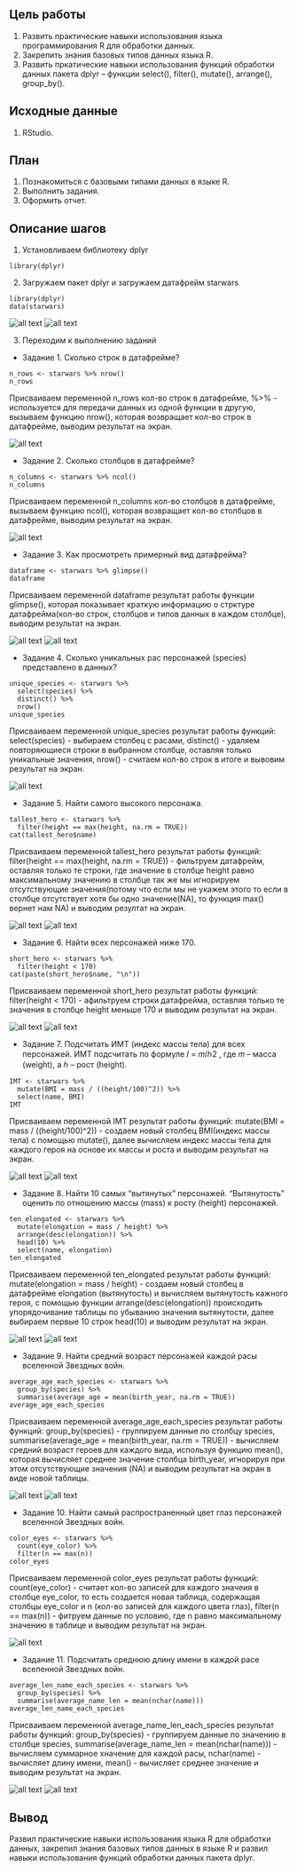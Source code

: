 ## Цель работы
1. Развить практические навыки использования языка программирования R для обработки данных.
2. Закрепить знания базовых типов данных языка R.
3. Развить пркатические навыки использования функций обработки данных пакета dplyr – функции
select(), filter(), mutate(), arrange(), group_by().

## Исходные данные
1. RStudio.

## План
1. Познакомиться с базовыми типами данных в языке R.
2. Выполнить задания.
3. Оформить отчет.

## Описание шагов
1. Установливаем библиотеку dplyr

```
library(dplyr)
```
2. Загружаем пакет dplyr и загружаем датафрейм starwars

```
library(dplyr)
data(starwars)
```
![all text](img/include.png)
![all text](img/include2.png)

3. Переходим к выполнению заданий

- Задание 1. Сколько строк в датафрейме?

```
n_rows <- starwars %>% nrow()
n_rows
```
Присваиваем переменной n_rows кол-во строк в датафрейме, 
%>% - используется для передачи данных из одной функции в другую,
вызываем функцию nrow(), которая возвращает кол-во строк в датафрейме,
выводим результат на экран.

![all text](img/z1.png)

- Задание 2. Сколько столбцов в датафрейме?

```
n_columns <- starwars %>% ncol()
n_columns
```
Присваиваем переменной n_columns кол-во столбцов в датафрейме, вызываем функцию ncol(), которая возвращает кол-во
столбцов в датафрейме, выводим результат на экран.

![all text](img/z2.png)

- Задание 3. Как просмотреть примерный вид датафрейма?

```
dataframe <- starwars %>% glimpse()
dataframe
```
Присваиваем переменной dataframe результат работы функции glimpse(), которая показывает краткую информацию о стрктуре датафрейма(кол-во строк, столбцов и типов данных в каждом столбце), выводим результат на экран.

![all text](img/z3.png)
![all text](img/z3_2.png)

- Задание 4. Сколько уникальных рас персонажей (species) представлено в данных?

```
unique_species <- starwars %>%
  select(species) %>%
  distinct() %>%
  nrow()
unique_species
```
Присваиваем переменной unique_species результат работы функций: select(species) - выбираем столбец с расами, distinct() - удаляем повторяющиеся строки в выбранном столбце, оставляя только уникальные значения, nrow() - считаем кол-во строк в итоге и вывовим результат на экран.

![all text](img/z4.png)

- Задание 5. Найти самого высокого персонажа.

```
tallest_hero <- starwars %>%
  filter(height == max(height, na.rm = TRUE))
cat(tallest_hero$name)
```
Присваиваем переменной tallest_hero результат работы функций: filter(height == max(height, na.rm = TRUE)) - фильтруем датафрейм, оставляя только те строки, где значение в столбце height равно максимальному значению в столбце так же мы игнорируем отсутствующие значения(потому что если мы не укажем этого то если в столбце отсутствует хотя бы одно значение(NA), то функция max() вернет нам NA) и выводим резултат на экран.

![all text](img/z5.png)
![all text](img/z5_2.png)

- Задание 6. Найти всех персонажей ниже 170.

```
short_hero <- starwars %>%
  filter(height < 170)
cat(paste(short_hero$name, "\n"))
```
Присваиваем переменной short_hero результат работы функций: filter(height < 170) - aфильтруем строки датафрейма, оставляя только те значения в столбце height меньше 170 и выводим результат на экран.

![all text](img/z6.png)
![all text](img/z6_2.png)

- Задание 7. Подсчитать ИМТ (индекс массы тела) для всех персонажей. ИМТ подсчитать по формуле 𝐼 = 𝑚/ℎ2 , где 𝑚
– масса (weight), а ℎ – рост (height).

```
IMT <- starwars %>%
  mutate(BMI = mass / ((height/100)^2)) %>%
  select(name, BMI)
IMT
```
Присваиваем переменной IMT результат работы функций: mutate(BMI = mass / ((height/100)^2)) - создаем новый столбец BMI(индекс массы тела) с помощью mutate(), далее вычисляем индекс массы тела для каждого героя на основе их массы и роста и выводим результат на экран.

![all text](img/z7.png)
![all text](img/z7_2.png)

- Задание 8. Найти 10 самых “вытянутых” персонажей. “Вытянутость” оценить по отношению массы (mass) к росту
(height) персонажей.

```
ten_elongated <- starwars %>%
  mutate(elongation = mass / height) %>%
  arrange(desc(elongation)) %>%
  head(10) %>%
  select(name, elongation)
ten_elongated
```
Присваиваем переменной ten_elongated результат работы функций: mutate(elongation = mass / height) - создаем новый столбец в датафрейме elongation (вытянутость) и вычисляем вытянутость кажного героя, с помощью функции arrange(desc(elongation)) происходить упорядочивание таблицы по убыванию значения вытянутости, далее выбираем первые 10 строк head(10) и выводим результат на экран.

![all text](img/z8.png)
![all text](img/z8_2.png)

- Задание 9. Найти средний возраст персонажей каждой расы вселенной Звездных войн.

```
average_age_each_species <- starwars %>%
  group_by(species) %>%
  summarise(average_age = mean(birth_year, na.rm = TRUE))
average_age_each_species
```
Присваиваем переменной average_age_each_species результат работы функций: group_by(species) - группируем данные по столбцу species, summarise(average_age = mean(birth_year, na.rm = TRUE)) - вычисляем средний возраст героев для каждого вида, используя функцию mean(), которая вычисляет среднее значение столбца birth_year, игнорируя при этом отсутствующие значения (NA) и выводим результат на экран в виде новой таблицы.

![all text](img/z9.png)
![all text](img/z9_2.png)

- Задание 10. Найти самый распространенный цвет глаз персонажей вселенной Звездных войн.

```
color_eyes <- starwars %>%
  count(eye_color) %>%
  filter(n == max(n))
color_eyes
```
Присваиваем переменной color_eyes результат работы функций: count(eye_color) - считает кол-во записей для каждого значеия в столбце eye_color, то есть создается новая таблица, содержащая столбцы eye_color и n (кол-во записей для каждого цвета глаз), filter(n == max(n)) - фитруем данные по условию, где n равно максимальному значению в таблице и выводим результат на экран.

![all text](img/z10.png)

- Задание 11. Подсчитать среднюю длину имени в каждой расе вселенной Звездных войн.

```
average_len_name_each_species <- starwars %>%
  group_by(species) %>%
  summarise(average_name_len = mean(nchar(name)))
average_len_name_each_species
```
Присваиваем переменной average_name_len_each_species результат работы функций: group_by(species) - группируем данные по значению в столбце species,  summarise(average_name_len = mean(nchar(name))) - вычисляем суммарное хначение для каждой расы, nchar(name) - вычисляет длину имени, mean() - вычисляет среднее значение и выводим результат на экран.

![all text](img/z11.png)
![all text](img/z11_2.png)

## Вывод
Развил практические навыки использования языка R для обработки данных, закрепил знания базовых типов данных в языке R и развил навыки использования функций обработки данных пакета dplyr.